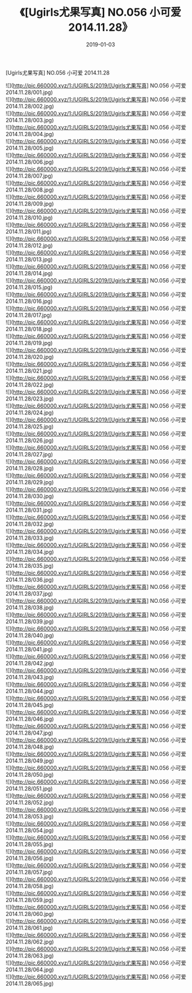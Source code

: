 ﻿---
layout: post
title:  《[Ugirls尤果写真] NO.056 小可爱 2014.11.28》
date:   2019-01-03
img: http://pic.660000.xyz/1:/UGIRLS/2019/[Ugirls尤果写真] NO.056 小可爱 2014.11.28/000.jpg
categories: [美女, 清纯, 唯美]
---

[Ugirls尤果写真] NO.056 小可爱 2014.11.28

 ![](http://pic.660000.xyz/1:/UGIRLS/2019/[Ugirls尤果写真] NO.056 小可爱 2014.11.28/001.jpg) <br>![](http://pic.660000.xyz/1:/UGIRLS/2019/[Ugirls尤果写真] NO.056 小可爱 2014.11.28/002.jpg) <br>![](http://pic.660000.xyz/1:/UGIRLS/2019/[Ugirls尤果写真] NO.056 小可爱 2014.11.28/003.jpg) <br>![](http://pic.660000.xyz/1:/UGIRLS/2019/[Ugirls尤果写真] NO.056 小可爱 2014.11.28/004.jpg) <br>![](http://pic.660000.xyz/1:/UGIRLS/2019/[Ugirls尤果写真] NO.056 小可爱 2014.11.28/005.jpg) <br>![](http://pic.660000.xyz/1:/UGIRLS/2019/[Ugirls尤果写真] NO.056 小可爱 2014.11.28/006.jpg) <br>![](http://pic.660000.xyz/1:/UGIRLS/2019/[Ugirls尤果写真] NO.056 小可爱 2014.11.28/007.jpg) <br>![](http://pic.660000.xyz/1:/UGIRLS/2019/[Ugirls尤果写真] NO.056 小可爱 2014.11.28/008.jpg) <br>![](http://pic.660000.xyz/1:/UGIRLS/2019/[Ugirls尤果写真] NO.056 小可爱 2014.11.28/009.jpg) <br>![](http://pic.660000.xyz/1:/UGIRLS/2019/[Ugirls尤果写真] NO.056 小可爱 2014.11.28/010.jpg) <br>![](http://pic.660000.xyz/1:/UGIRLS/2019/[Ugirls尤果写真] NO.056 小可爱 2014.11.28/011.jpg) <br>![](http://pic.660000.xyz/1:/UGIRLS/2019/[Ugirls尤果写真] NO.056 小可爱 2014.11.28/012.jpg) <br>![](http://pic.660000.xyz/1:/UGIRLS/2019/[Ugirls尤果写真] NO.056 小可爱 2014.11.28/013.jpg) <br>![](http://pic.660000.xyz/1:/UGIRLS/2019/[Ugirls尤果写真] NO.056 小可爱 2014.11.28/014.jpg) <br>![](http://pic.660000.xyz/1:/UGIRLS/2019/[Ugirls尤果写真] NO.056 小可爱 2014.11.28/015.jpg) <br>![](http://pic.660000.xyz/1:/UGIRLS/2019/[Ugirls尤果写真] NO.056 小可爱 2014.11.28/016.jpg) <br>![](http://pic.660000.xyz/1:/UGIRLS/2019/[Ugirls尤果写真] NO.056 小可爱 2014.11.28/017.jpg) <br>![](http://pic.660000.xyz/1:/UGIRLS/2019/[Ugirls尤果写真] NO.056 小可爱 2014.11.28/018.jpg) <br>![](http://pic.660000.xyz/1:/UGIRLS/2019/[Ugirls尤果写真] NO.056 小可爱 2014.11.28/019.jpg) <br>![](http://pic.660000.xyz/1:/UGIRLS/2019/[Ugirls尤果写真] NO.056 小可爱 2014.11.28/020.jpg) <br>![](http://pic.660000.xyz/1:/UGIRLS/2019/[Ugirls尤果写真] NO.056 小可爱 2014.11.28/021.jpg) <br>![](http://pic.660000.xyz/1:/UGIRLS/2019/[Ugirls尤果写真] NO.056 小可爱 2014.11.28/022.jpg) <br>![](http://pic.660000.xyz/1:/UGIRLS/2019/[Ugirls尤果写真] NO.056 小可爱 2014.11.28/023.jpg) <br>![](http://pic.660000.xyz/1:/UGIRLS/2019/[Ugirls尤果写真] NO.056 小可爱 2014.11.28/024.jpg) <br>![](http://pic.660000.xyz/1:/UGIRLS/2019/[Ugirls尤果写真] NO.056 小可爱 2014.11.28/025.jpg) <br>![](http://pic.660000.xyz/1:/UGIRLS/2019/[Ugirls尤果写真] NO.056 小可爱 2014.11.28/026.jpg) <br>![](http://pic.660000.xyz/1:/UGIRLS/2019/[Ugirls尤果写真] NO.056 小可爱 2014.11.28/027.jpg) <br>![](http://pic.660000.xyz/1:/UGIRLS/2019/[Ugirls尤果写真] NO.056 小可爱 2014.11.28/028.jpg) <br>![](http://pic.660000.xyz/1:/UGIRLS/2019/[Ugirls尤果写真] NO.056 小可爱 2014.11.28/029.jpg) <br>![](http://pic.660000.xyz/1:/UGIRLS/2019/[Ugirls尤果写真] NO.056 小可爱 2014.11.28/030.jpg) <br>![](http://pic.660000.xyz/1:/UGIRLS/2019/[Ugirls尤果写真] NO.056 小可爱 2014.11.28/031.jpg) <br>![](http://pic.660000.xyz/1:/UGIRLS/2019/[Ugirls尤果写真] NO.056 小可爱 2014.11.28/032.jpg) <br>![](http://pic.660000.xyz/1:/UGIRLS/2019/[Ugirls尤果写真] NO.056 小可爱 2014.11.28/033.jpg) <br>![](http://pic.660000.xyz/1:/UGIRLS/2019/[Ugirls尤果写真] NO.056 小可爱 2014.11.28/034.jpg) <br>![](http://pic.660000.xyz/1:/UGIRLS/2019/[Ugirls尤果写真] NO.056 小可爱 2014.11.28/035.jpg) <br>![](http://pic.660000.xyz/1:/UGIRLS/2019/[Ugirls尤果写真] NO.056 小可爱 2014.11.28/036.jpg) <br>![](http://pic.660000.xyz/1:/UGIRLS/2019/[Ugirls尤果写真] NO.056 小可爱 2014.11.28/037.jpg) <br>![](http://pic.660000.xyz/1:/UGIRLS/2019/[Ugirls尤果写真] NO.056 小可爱 2014.11.28/038.jpg) <br>![](http://pic.660000.xyz/1:/UGIRLS/2019/[Ugirls尤果写真] NO.056 小可爱 2014.11.28/039.jpg) <br>![](http://pic.660000.xyz/1:/UGIRLS/2019/[Ugirls尤果写真] NO.056 小可爱 2014.11.28/040.jpg) <br>![](http://pic.660000.xyz/1:/UGIRLS/2019/[Ugirls尤果写真] NO.056 小可爱 2014.11.28/041.jpg) <br>![](http://pic.660000.xyz/1:/UGIRLS/2019/[Ugirls尤果写真] NO.056 小可爱 2014.11.28/042.jpg) <br>![](http://pic.660000.xyz/1:/UGIRLS/2019/[Ugirls尤果写真] NO.056 小可爱 2014.11.28/043.jpg) <br>![](http://pic.660000.xyz/1:/UGIRLS/2019/[Ugirls尤果写真] NO.056 小可爱 2014.11.28/044.jpg) <br>![](http://pic.660000.xyz/1:/UGIRLS/2019/[Ugirls尤果写真] NO.056 小可爱 2014.11.28/045.jpg) <br>![](http://pic.660000.xyz/1:/UGIRLS/2019/[Ugirls尤果写真] NO.056 小可爱 2014.11.28/046.jpg) <br>![](http://pic.660000.xyz/1:/UGIRLS/2019/[Ugirls尤果写真] NO.056 小可爱 2014.11.28/047.jpg) <br>![](http://pic.660000.xyz/1:/UGIRLS/2019/[Ugirls尤果写真] NO.056 小可爱 2014.11.28/048.jpg) <br>![](http://pic.660000.xyz/1:/UGIRLS/2019/[Ugirls尤果写真] NO.056 小可爱 2014.11.28/049.jpg) <br>![](http://pic.660000.xyz/1:/UGIRLS/2019/[Ugirls尤果写真] NO.056 小可爱 2014.11.28/050.jpg) <br>![](http://pic.660000.xyz/1:/UGIRLS/2019/[Ugirls尤果写真] NO.056 小可爱 2014.11.28/051.jpg) <br>![](http://pic.660000.xyz/1:/UGIRLS/2019/[Ugirls尤果写真] NO.056 小可爱 2014.11.28/052.jpg) <br>![](http://pic.660000.xyz/1:/UGIRLS/2019/[Ugirls尤果写真] NO.056 小可爱 2014.11.28/053.jpg) <br>![](http://pic.660000.xyz/1:/UGIRLS/2019/[Ugirls尤果写真] NO.056 小可爱 2014.11.28/054.jpg) <br>![](http://pic.660000.xyz/1:/UGIRLS/2019/[Ugirls尤果写真] NO.056 小可爱 2014.11.28/055.jpg) <br>![](http://pic.660000.xyz/1:/UGIRLS/2019/[Ugirls尤果写真] NO.056 小可爱 2014.11.28/056.jpg) <br>![](http://pic.660000.xyz/1:/UGIRLS/2019/[Ugirls尤果写真] NO.056 小可爱 2014.11.28/057.jpg) <br>![](http://pic.660000.xyz/1:/UGIRLS/2019/[Ugirls尤果写真] NO.056 小可爱 2014.11.28/058.jpg) <br>![](http://pic.660000.xyz/1:/UGIRLS/2019/[Ugirls尤果写真] NO.056 小可爱 2014.11.28/059.jpg) <br>![](http://pic.660000.xyz/1:/UGIRLS/2019/[Ugirls尤果写真] NO.056 小可爱 2014.11.28/060.jpg) <br>![](http://pic.660000.xyz/1:/UGIRLS/2019/[Ugirls尤果写真] NO.056 小可爱 2014.11.28/061.jpg) <br>![](http://pic.660000.xyz/1:/UGIRLS/2019/[Ugirls尤果写真] NO.056 小可爱 2014.11.28/062.jpg) <br>![](http://pic.660000.xyz/1:/UGIRLS/2019/[Ugirls尤果写真] NO.056 小可爱 2014.11.28/063.jpg) <br>![](http://pic.660000.xyz/1:/UGIRLS/2019/[Ugirls尤果写真] NO.056 小可爱 2014.11.28/064.jpg) <br>![](http://pic.660000.xyz/1:/UGIRLS/2019/[Ugirls尤果写真] NO.056 小可爱 2014.11.28/065.jpg) <br>